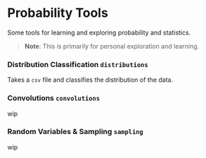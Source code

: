 # Probability Tools

Some tools for learning and exploring probability and statistics. 

> **Note**: This is primarily for personal exploration and learning.

### Distribution Classification `distributions`
Takes a `csv` file and classifies the distribution of the data.

### Convolutions `convolutions`
wip

### Random Variables \& Sampling `sampling`
wip
